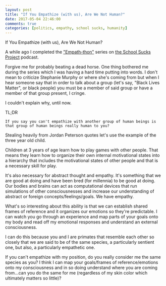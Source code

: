 ```yaml
---
layout: post
title: "If You Empathize (with us), Are We Not Human?"
date: 2017-05-04 22:46:00
comments: true
categories: [politics, empathy, school sucks, humanity]
---
```


If You Empathize (with us), Are We Not Human?

A while ago I completed the ["Empath-thon"](http://schoolsucksproject.com/podcast-466/) series on [the School Sucks Project](http://schoolsucksproject.com) podcast.

Forgive me for probably beating a dead horse. One thing bothered me during the series which I was having a hard time putting into words. I don't mean to criticize Stephanie Murphy or where she's coming from but when I hear someone say that in order to talk about a group (let's say, "Black Lives Matter", or black people) you must be a member of said group or have a member of that group present, I cringe.

I couldn't explain why, until now.

TL;DR

```
If you say you can't empathize with another group of human beings is that group of human beings really human to you?
```



Stealing heavily from Jordan Peterson quotes let's use the example of the three year old child.

Children at 3 years of age learn how to play games with other people. That means they learn how to organize their own internal motivational states into a hierarchy that includes the motivational states of other people and that is a necessary skill for play.

It's also necessary for abstract thought and empathy. It's something that we are good at doing and have been bred (for millennia) to be good at doing. Our bodies and brains can act as computational devices that run simulations of other consciousnesses and increase our understanding of abstract or foreign concepts/feelings/goals. We have empathy.

What's so interesting about this ability is that we can establish shared frames of reference and it organizes our emotions so they're predictable. I can watch you go through an experience and map parts of your goals onto my body and read off my emotional responses and understand an external consciousness.

I can do this because you and I are primates that resemble each other so closely that we are said to be of the same species, a particularly sentient one, but also, a particularly empathetic one.

If you can't empathize with my position, do you really consider me the same species as you? I think I can map your goals/frames of reference/emotions onto my consciousness and in so doing understand where you are coming from...can you do the same for me (regardless of my skin color which ultimately matters so little)?
